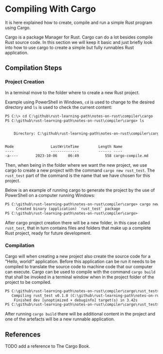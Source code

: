 # Compiling With Cargo

It is here explained how to create, compile and run a simple Rust program using Cargo.

Cargo is a package Manager for Rust. Cargo can do a lot besides compile Rust source code. In this section we will keep it basic and just briefly look into how to use cargo to create a simple but fully runnables Rust application.

## Compilation Steps

### Project Creation

In a terminal move to the folder where to create a new Rust project.

Example using PowerShell in Windows, `cd` is used to change to the desired directory and `ls` is used to check the current content:

```txt
PS C:\> cd C:\github\rust-learning-path\notes-on-rust\compiler\cargo
PS C:\github\rust-learning-path\notes-on-rust\compiler\cargo> ls


    Directory: C:\github\rust-learning-path\notes-on-rust\compiler\cargo


Mode                 LastWriteTime         Length Name
----                 -------------         ------ ----
-a----        2023-10-06     06:49            558 cargo-compile.md
```

Then, when being in the folder where we want the new project, we use cargo to create a new project with the command `cargo new rust_test`. The `rust_test` part of the command is the name that we have chosen for this project.

Below is an example of running cargo to generate the project by the use of PowerShell on a computer running Windows:

```txt
PS C:\github\rust-learning-path\notes-on-rust\compiler\cargo> cargo new rust_test  
     Created binary (application) `rust_test` package
PS C:\github\rust-learning-path\notes-on-rust\compiler\cargo>
```

After cargo project creation there will be a new folder, in this case called `rust_test`, that in turn contains files and folders that make up a complete Rust project, ready for future development.

### Compilation

Cargo will when creating a new project also create the source code for a "Hello, world!" application. Before this application can be run it needs to be compiled to translate the source code to machine code that our computer can execute. Cargo can be used to compile with the command `cargo build` that shall be invoked in a terminal window when in the project folder of the project to be compiled.

```txt
PS C:\github\rust-learning-path\notes-on-rust\compiler\cargo\rust_test> cargo build
   Compiling rust_test v0.1.0 (C:\github\rust-learning-path\notes-on-rust\compiler\cargo\rust_test)  
    Finished dev [unoptimized + debuginfo] target(s) in 3.42s
PS C:\github\rust-learning-path\notes-on-rust\compiler\cargo\rust_test>
```

After running `cargo build` there will be additional content in the project and one of the artefacts will be a new runnable application.



## References

TODO add a reference to The Cargo Book.
